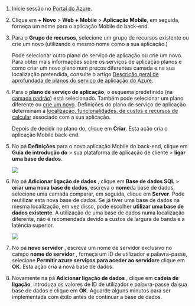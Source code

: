 1. Inicie sessão no [Portal do Azure].

2. Clique em **+ Novo** > **Web + Mobile** > **Aplicação Mobile**, em seguida, forneça um nome para o aplicação Mobile do back-end.

3. Para o **Grupo de recursos**, selecione um grupo de recursos existente ou crie um novo (utilizando o mesmo nome como a sua aplicação.) 
 
    Pode selecionar outro plano de serviço de aplicação ou crie um novo. Para obter mais informações sobre os serviços de aplicação planos e como criar um novo plano num preços diferentes camada e na sua localização pretendida, consulte o artigo [Descrição geral de aprofundada de planos do serviço de aplicação do Azure](../articles/app-service/azure-web-sites-web-hosting-plans-in-depth-overview.md).

4. Para o **plano de serviço de aplicação**, o esquema predefinido (na [camada padrão](https://azure.microsoft.com/pricing/details/app-service/)) está selecionado. Também pode selecionar um plano diferente ou [crie um novo](../app-service/azure-web-sites-web-hosting-plans-in-depth-overview.md#create-an-app-service-plan). Definições do plano de serviço de aplicação determinam a [localização, funcionalidades, de custos e recursos de calcular](https://azure.microsoft.com/pricing/details/app-service/) associado com a sua aplicação. 

    Depois de decidir no plano do, clique em **Criar**. Esta ação cria o aplicação Mobile back-end. 
    
6. No pá **Definições** para o novo aplicação Mobile do back-end, clique em **Guia de introdução do** > sua plataforma de aplicação de cliente > **ligar uma base de dados**. 

    ![](./media/app-service-mobile-dotnet-backend-create-new-service/dotnet-backend-create-data-connection.png)

7. No pá **Adicionar ligação de dados** , clique em **Base de dados SQL** > **criar uma nova base de dados**, escreva o **nome**da base de dados, selecione uma camada comparar, em seguida, clique em **Server**.  Pode reutilizar esta nova base de dados. Se já tiver uma base de dados na mesma localização, em vez disso, pode escolher **utilizar uma base de dados existente**. A utilização de uma base de dados numa localização diferente, não é recomendada devido a custos de largura de banda e a latência superior.
 
    ![](./media/app-service-mobile-dotnet-backend-create-new-service/dotnet-backend-create-db.png)

8. No pá **novo servidor** , escreva um nome de servidor exclusivo no campo **nome do servidor** , forneça um ID de utilizador e palavra-passe, selecione **Permitir azure serviços para aceder ao servidor**e clique em **OK**. Esta ação cria a nova base de dados.

9. Novamente na pá **Adicionar ligação de dados** , clique em **cadeia de ligação**, introduza os valores de ID de utilizador e palavra-passe da sua base de dados e clique em **OK**. Aguarde alguns minutos para ser implementada com êxito antes de continuar a base de dados.

<!-- URLs. -->
[Portal do Azure]: https://portal.azure.com/
